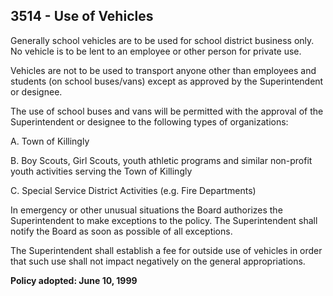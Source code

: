 ## 3514 - Use of Vehicles

Generally school vehicles are to be used for school district business only. No vehicle is to be lent to an employee or other person for private use.

Vehicles are not to be used to transport anyone other than employees and students (on school buses/vans) except as approved by the Superintendent or designee.

The use of school buses and vans will be permitted with the approval of the Superintendent or designee to the following types of organizations:

A.  Town of Killingly

B.  Boy Scouts, Girl Scouts, youth athletic programs and similar non-profit youth activities serving the Town of Killingly

C.  Special Service District Activities (e.g. Fire Departments)

In emergency or other unusual situations the Board authorizes the Superintendent to make exceptions to the policy. The Superintendent shall notify the Board as soon as possible of all exceptions.

The Superintendent shall establish a fee for outside use of vehicles in order that such use shall not impact negatively on the general appropriations.

**Policy adopted:  June 10, 1999**

